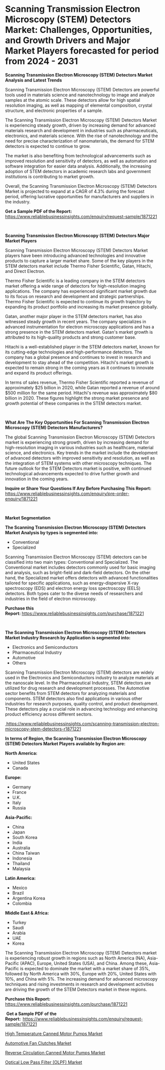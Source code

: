 <p><h1>Scanning Transmission Electron Microscopy (STEM) Detectors Market: Challenges, Opportunities, and Growth Drivers and Major Market Players forecasted for period from 2024 - 2031</h1></p><p><strong>Scanning Transmission Electron Microscopy (STEM) Detectors Market Analysis and Latest Trends</strong></p>
<p><p>Scanning Transmission Electron Microscopy (STEM) Detectors are powerful tools used in materials science and nanotechnology to image and analyze samples at the atomic scale. These detectors allow for high spatial resolution imaging, as well as mapping of elemental composition, crystal structure, and electronic properties of a sample.</p><p>The Scanning Transmission Electron Microscopy (STEM) Detectors Market is experiencing steady growth, driven by increasing demand for advanced materials research and development in industries such as pharmaceuticals, electronics, and materials science. With the rise of nanotechnology and the need for precise characterization of nanomaterials, the demand for STEM detectors is expected to continue to grow.</p><p>The market is also benefiting from technological advancements such as improved resolution and sensitivity of detectors, as well as automation and software integration for easier data analysis. Additionally, the increasing adoption of STEM detectors in academic research labs and government institutions is contributing to market growth.</p><p>Overall, the Scanning Transmission Electron Microscopy (STEM) Detectors Market is projected to expand at a CAGR of 4.3% during the forecast period, offering lucrative opportunities for manufacturers and suppliers in the industry.</p></p>
<p><strong>Get a Sample PDF of the Report:&nbsp;</strong> <a href="https://www.reliablebusinessinsights.com/enquiry/request-sample/1871221">https://www.reliablebusinessinsights.com/enquiry/request-sample/1871221</a></p>
<p>&nbsp;</p>
<p><strong>Scanning Transmission Electron Microscopy (STEM) Detectors Major Market Players</strong></p>
<p><p>Scanning Transmission Electron Microscopy (STEM) Detectors Market players have been introducing advanced technologies and innovative products to capture a larger market share. Some of the key players in the STEM detectors market include Thermo Fisher Scientific, Gatan, Hitachi, and Direct Electron.</p><p>Thermo Fisher Scientific is a leading company in the STEM detectors market offering a wide range of detectors for high-resolution imaging applications. The company has experienced significant market growth due to its focus on research and development and strategic partnerships. Thermo Fisher Scientific is expected to continue its growth trajectory by expanding its product portfolio and increasing its market presence globally.</p><p>Gatan, another major player in the STEM detectors market, has also witnessed steady growth in recent years. The company specializes in advanced instrumentation for electron microscopy applications and has a strong presence in the STEM detectors market. Gatan's market growth is attributed to its high-quality products and strong customer base.</p><p>Hitachi is a well-established player in the STEM detectors market, known for its cutting-edge technologies and high-performance detectors. The company has a global presence and continues to invest in research and development to stay ahead of the competition. Hitachi's market growth is expected to remain strong in the coming years as it continues to innovate and expand its product offerings.</p><p>In terms of sales revenue, Thermo Fisher Scientific reported a revenue of approximately $25 billion in 2020, while Gatan reported a revenue of around $500 million for the same period. Hitachi's revenue was approximately $80 billion in 2020. These figures highlight the strong market presence and growth potential of these companies in the STEM detectors market.</p></p>
<p>&nbsp;</p>
<p><strong>What Are The Key Opportunities For Scanning Transmission Electron Microscopy (STEM) Detectors Manufacturers?</strong></p>
<p><p>The global Scanning Transmission Electron Microscopy (STEM) Detectors market is experiencing strong growth, driven by increasing demand for high-resolution imaging in various industries such as healthcare, material science, and electronics. Key trends in the market include the development of advanced detectors with improved sensitivity and resolution, as well as the integration of STEM systems with other microscopy techniques. The future outlook for the STEM Detectors market is positive, with continued technological advancements expected to drive further growth and innovation in the coming years.</p></p>
<p><strong>Inquire or Share Your Questions If Any Before Purchasing This Report:</strong> <a href="https://www.reliablebusinessinsights.com/enquiry/pre-order-enquiry/1871221">https://www.reliablebusinessinsights.com/enquiry/pre-order-enquiry/1871221</a></p>
<p>&nbsp;</p>
<p><strong>Market Segmentation</strong></p>
<p><strong>The Scanning Transmission Electron Microscopy (STEM) Detectors Market Analysis by types is segmented into:</strong></p>
<p><ul><li>Conventional</li><li>Specialized</li></ul></p>
<p><p>Scanning Transmission Electron Microscopy (STEM) detectors can be classified into two main types: Conventional and Specialized. The Conventional market includes detectors commonly used for basic imaging and analysis, such as bright-field and dark-field detectors. On the other hand, the Specialized market offers detectors with advanced functionalities tailored for specific applications, such as energy-dispersive X-ray spectroscopy (EDS) and electron energy loss spectroscopy (EELS) detectors. Both types cater to the diverse needs of researchers and industries in the field of electron microscopy.</p></p>
<p><strong>Purchase this Report:&nbsp;</strong><a href="https://www.reliablebusinessinsights.com/purchase/1871221">https://www.reliablebusinessinsights.com/purchase/1871221</a></p>
<p>&nbsp;</p>
<p><strong>The Scanning Transmission Electron Microscopy (STEM) Detectors Market Industry Research by Application is segmented into:</strong></p>
<p><ul><li>Electronics and Semiconductors</li><li>Pharmaceutical Industry</li><li>Automotive</li><li>Others</li></ul></p>
<p><p>Scanning Transmission Electron Microscopy (STEM) detectors are widely used in the Electronics and Semiconductors industry to analyze materials at the nanoscale level. In the Pharmaceutical Industry, STEM detectors are utilized for drug research and development processes. The Automotive sector benefits from STEM detectors for analyzing materials and components. STEM detectors also find applications in various other industries for research purposes, quality control, and product development. These detectors play a crucial role in advancing technology and enhancing product efficiency across different sectors.</p></p>
<p><a href="https://www.reliablebusinessinsights.com/scanning-transmission-electron-microscopy-stem-detectors-r1871221">&nbsp;https://www.reliablebusinessinsights.com/scanning-transmission-electron-microscopy-stem-detectors-r1871221</a></p>
<p><strong>In terms of Region, the Scanning Transmission Electron Microscopy (STEM) Detectors Market Players available by Region are:</strong></p>
<p>
    <p> <strong> North America: </strong>
        <ul>
            <li>United States</li>
            <li>Canada</li>
        </ul>
        </p> 
    <p> <strong> Europe: </strong>
        <ul>
            <li>Germany</li>
            <li>France</li>
            <li>U.K.</li>
            <li>Italy</li>
            <li>Russia</li>
        </ul>
        </p> 
    <p> <strong> Asia-Pacific: </strong>
        <ul>
            <li>China</li>
            <li>Japan</li>
            <li>South Korea</li>
            <li>India</li>
            <li>Australia</li>
            <li>China Taiwan</li>
            <li>Indonesia</li>
            <li>Thailand</li>
            <li>Malaysia</li>
        </ul>
        </p> 
    <p> <strong> Latin America: </strong>
        <ul>
            <li>Mexico</li>
            <li>Brazil</li>
            <li>Argentina Korea</li>
            <li>Colombia</li>
        </ul>
        </p> 
    <p> <strong> Middle East & Africa: </strong>
        <ul>
            <li>Turkey</li>
            <li>Saudi</li>
            <li>Arabia</li>
            <li>UAE</li>
            <li>Korea</li>
        </ul>
    </p>
    </p>
<p><p>The Scanning Transmission Electron Microscopy (STEM) Detectors market is experiencing robust growth in regions such as North America (NA), Asia-Pacific (APAC), Europe, United States (USA), and China. Among these, Asia-Pacific is expected to dominate the market with a market share of 35%, followed by North America with 30%, Europe with 20%, United States with 10%, and China with 5%. The increasing demand for advanced microscopy techniques and rising investments in research and development activities are driving the growth of the STEM Detectors market in these regions.</p></p>
<p><strong>Purchase this Report: </strong><a href="https://www.reliablebusinessinsights.com/purchase/1871221">https://www.reliablebusinessinsights.com/purchase/1871221</a></p>
<p>&nbsp;<strong>Get a Sample PDF of the Report:&nbsp;&nbsp;</strong><a href="https://www.reliablebusinessinsights.com/enquiry/request-sample/1871221">https://www.reliablebusinessinsights.com/enquiry/request-sample/1871221</a></p>
<p><strong></strong></p>
<p><p><a href="https://github.com/jakobeblake56/Market-Research-Report-List-1/blob/main/high-temperature-canned-motor-pumps-market.md">High Temperature Canned Motor Pumps Market</a></p><p><a href="https://github.com/JosephWillisbXXgf/Market-Research-Report-List-1/blob/main/automotive-fan-clutches-market.md">Automotive Fan Clutches Market</a></p><p><a href="https://github.com/julian6Skinner/Market-Research-Report-List-1/blob/main/reverse-circulation-canned-motor-pumps-market.md">Reverse Circulation Canned Motor Pumps Market</a></p><p><a href="https://github.com/nathandecarvalho/Market-Research-Report-List-4/blob/main/optical-low-pass-filter-olpf-market.md">Optical Low Pass Filter (OLPF) Market</a></p></p>
